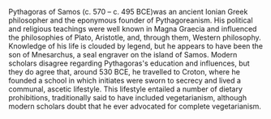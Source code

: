 <!--
title:       Pythagoras
subtitle:    570 – 495 BCE
from:        -570
to:          -495
short:       Pythagoras of Samos was an ancient Ionian Greek philosopher and the eponymous founder of Pythagoreanism
imageUrl:    
wikiUrl:     https://en.wikipedia.org/wiki/Pythagoras
-->


Pythagoras of Samos (c. 570 – c. 495 BCE)was an ancient Ionian Greek philosopher and the eponymous founder of Pythagoreanism. His political and religious teachings were well known in Magna Graecia and influenced the philosophies of Plato, Aristotle, and, through them, Western philosophy. Knowledge of his life is clouded by legend, but he appears to have been the son of Mnesarchus, a seal engraver on the island of Samos. Modern scholars disagree regarding Pythagoras's education and influences, but they do agree that, around 530 BCE, he travelled to Croton, where he founded a school in which initiates were sworn to secrecy and lived a communal, ascetic lifestyle. This lifestyle entailed a number of dietary prohibitions, traditionally said to have included vegetarianism, although modern scholars doubt that he ever advocated for complete vegetarianism.